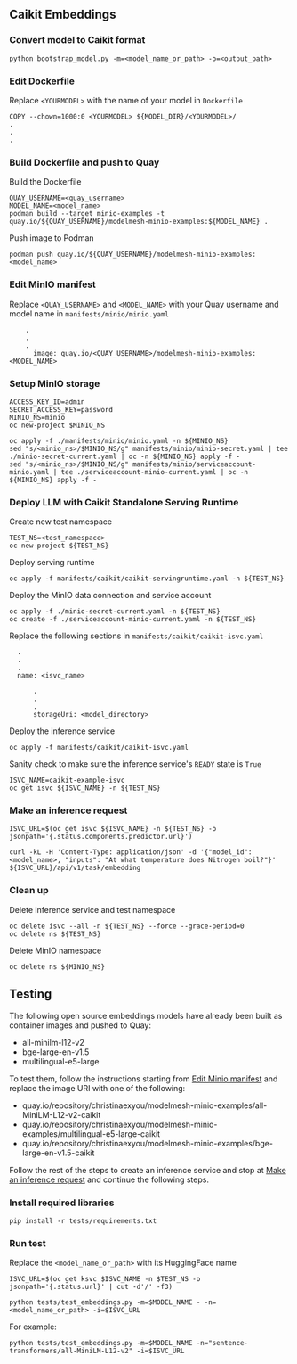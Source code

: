 ## Caikit Embeddings

### Convert model to Caikit format
```
python bootstrap_model.py -m=<model_name_or_path> -o=<output_path>
```

### Edit Dockerfile
Replace `<YOURMODEL>` with the name of your model in `Dockerfile`

```
COPY --chown=1000:0 <YOURMODEL> ${MODEL_DIR}/<YOURMODEL>/
.
.
.
```

### Build Dockerfile and push to Quay
Build the Dockerfile
```
QUAY_USERNAME=<quay_username>
MODEL_NAME=<model_name>
podman build --target minio-examples -t quay.io/${QUAY_USERNAME}/modelmesh-minio-examples:${MODEL_NAME} .
```
Push image to Podman
```
podman push quay.io/${QUAY_USERNAME}/modelmesh-minio-examples:<model_name>
```

### Edit MinIO manifest
Replace `<QUAY_USERNAME>` and `<MODEL_NAME>` with your Quay username and model name in `manifests/minio/minio.yaml`

```
    .
    .
    .
      image: quay.io/<QUAY_USERNAME>/modelmesh-minio-examples:<MODEL_NAME>
```

### Setup MinIO storage
```
ACCESS_KEY_ID=admin
SECRET_ACCESS_KEY=password
MINIO_NS=minio
oc new-project $MINIO_NS
```

```
oc apply -f ./manifests/minio/minio.yaml -n ${MINIO_NS}
sed "s/<minio_ns>/$MINIO_NS/g" manifests/minio/minio-secret.yaml | tee ./minio-secret-current.yaml | oc -n ${MINIO_NS} apply -f -
sed "s/<minio_ns>/$MINIO_NS/g" manifests/minio/serviceaccount-minio.yaml | tee ./serviceaccount-minio-current.yaml | oc -n ${MINIO_NS} apply -f -
```

### Deploy LLM with Caikit Standalone Serving Runtime
Create new test namespace
```
TEST_NS=<test_namespace>
oc new-project ${TEST_NS}
```

Deploy serving runtime
```
oc apply -f manifests/caikit/caikit-servingruntime.yaml -n ${TEST_NS}
```

Deploy the MinIO data connection and service account
```
oc apply -f ./minio-secret-current.yaml -n ${TEST_NS}
oc create -f ./serviceaccount-minio-current.yaml -n ${TEST_NS}
```

Replace the following sections in `manifests/caikit/caikit-isvc.yaml`
```
  .
  .
  .
  name: <isvc_name>
```

```
      .
      .
      .
      storageUri: <model_directory>
```
Deploy the inference service
```
oc apply -f manifests/caikit/caikit-isvc.yaml
```

Sanity check to make sure the inference service's `READY` state is `True`
```
ISVC_NAME=caikit-example-isvc
oc get isvc ${ISVC_NAME} -n ${TEST_NS}
```


### Make an inference request
```
ISVC_URL=$(oc get isvc ${ISVC_NAME} -n ${TEST_NS} -o jsonpath='{.status.components.predictor.url}')

curl -kL -H 'Content-Type: application/json' -d '{"model_id": <model_name>, "inputs": "At what temperature does Nitrogen boil?"}' ${ISVC_URL}/api/v1/task/embedding
```

### Clean up
Delete inference service and test namespace
```
oc delete isvc --all -n ${TEST_NS} --force --grace-period=0
oc delete ns ${TEST_NS}
```
Delete MinIO namespace
```
oc delete ns ${MINIO_NS}
```

## Testing
The following open source embeddings models have already been built as container images and pushed to Quay:
* all-minilm-l12-v2
* bge-large-en-v1.5
* multilingual-e5-large

To test them, follow the instructions starting from [Edit Minio manifest](#edit-minio-manifest) and replace the image URI with one of the following:
* quay.io/repository/christinaexyou/modelmesh-minio-examples/all-MiniLM-L12-v2-caikit
* quay.io/repository/christinaexyou/modelmesh-minio-examples/multilingual-e5-large-caikit
* quay.io/repository/christinaexyou/modelmesh-minio-examples/bge-large-en-v1.5-caikit

Follow the rest of the steps to create an inference service and stop at [Make an inference request](#make-an-inference-request) and continue the following steps.

### Install required libraries
```
pip install -r tests/requirements.txt
```

### Run test
Replace the `<model_name_or_path>` with its HuggingFace name
```
ISVC_URL=$(oc get ksvc $ISVC_NAME -n $TEST_NS -o jsonpath='{.status.url}' | cut -d'/' -f3)

python tests/test_embeddings.py -m=$MODEL_NAME - -n=<model_name_or_path> -i=$ISVC_URL
```

For example:
```
python tests/test_embeddings.py -m=$MODEL_NAME -n="sentence-transformers/all-MiniLM-L12-v2" -i=$ISVC_URL
```